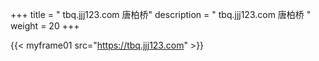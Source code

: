 +++
title = "  tbq.jjj123.com 唐柏桥"
description = "  tbq.jjj123.com 唐柏桥  "
weight = 20
+++

{{< myframe01 src="https://tbq.jjj123.com" >}}


